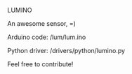 LUMINO

An awesome sensor, =)

Arduino code: /lum/lum.ino

Python driver: /drivers/python/lumino.py

Feel free to contribute!
